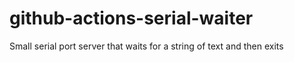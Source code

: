 # github-actions-serial-waiter
Small serial port server that waits for a string of text and then exits
